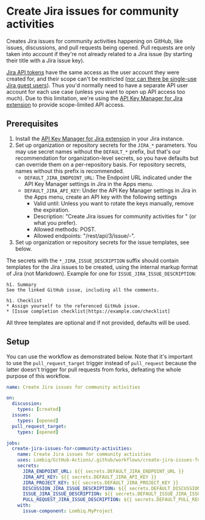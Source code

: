 # Create Jira issues for community activities

Creates Jira issues for community activities happening on GitHub, like issues, discussions, and pull requests being opened. Pull requests are only taken into account if they're not already related to a Jira issue (by starting their title with a Jira issue key).

[Jira API tokens](https://support.atlassian.com/atlassian-account/docs/manage-api-tokens-for-your-atlassian-account/) have the same access as the user account they were created for, and their scope can't be restricted ([nor can there be single-use Jira guest users](https://jira.atlassian.com/browse/JRACLOUD-74242)). Thus you'd normally need to have a separate API user account for each use case (unless you want to open up API access too much). Due to this limitation, we're using the [API Key Manager for Jira extension](https://marketplace.atlassian.com/apps/1228630/api-key-manager-for-jira) to provide scope-limited API access.

## Prerequisites

1. Install the [API Key Manager for Jira extension](https://marketplace.atlassian.com/apps/1228630/api-key-manager-for-jira) in your Jira instance.
2. Set up organization or repository secrets for the `JIRA_*` parameters. You may use secret names without the `DEFAULT_*` prefix, but that's our recommendation for organization-level secrets, so you have defaults but can override them on a per-repository basis. For repository secrets, names without this prefix is recommended.
    - `DEFAULT_JIRA_ENDPOINT_URL`: The Endpoint URL indicated under the API Key Manager settings in Jira in the Apps menu.
    - `DEFAULT_JIRA_API_KEY`: Under the API Key Manager settings in Jira in the Apps menu, create an API key with the following settings
      - Valid until: Unless you want to rotate the keys manually, remove the expiration.
      - Description: "Create Jira issues for community activities for <project key>" (or what you prefer).
      - Allowed methods: POST.
      - Allowed endpoints: "/rest/api/3/issue/<project key>-".
3. Set up organization or repository secrets for the issue templates, see below.

The secrets with the `*_JIRA_ISSUE_DESCRIPTION` suffix should contain templates for the Jira issues to be created, using the internal markup format of Jira (not Markdown). Example for one for `ISSUE_JIRA_ISSUE_DESCRIPTION`:

```text
h1. Summary
See the linked GitHub issue, including all the comments.

h1. Checklist
* Assign yourself to the referenced GitHub issue.
* [Issue completion checklist|https://example.com/checklist]
```

All three templates are optional and if not provided, defaults will be used.

## Setup

You can use the workflow as demonstrated below. Note that it's important to use the `pull_request_target` trigger instead of `pull_request` because the latter doesn't trigger for pull requests from forks, defeating the whole purpose of this workflow.

```yaml
name: Create Jira issues for community activities

on:
  discussion:
    types: [created]
  issues:
    types: [opened]
  pull_request_target:
    types: [opened]

jobs:
  create-jira-issues-for-community-activities:
    name: Create Jira issues for community activities
    uses: Lombiq/GitHub-Actions/.github/workflows/create-jira-issues-for-community-activities.yml@dev
    secrets:
      JIRA_ENDPOINT_URL: ${{ secrets.DEFAULT_JIRA_ENDPOINT_URL }}
      JIRA_API_KEY: ${{ secrets.DEFAULT_JIRA_API_KEY }}
      JIRA_PROJECT_KEY: ${{ secrets.DEFAULT_JIRA_PROJECT_KEY }}
      DISCUSSION_JIRA_ISSUE_DESCRIPTION: ${{ secrets.DEFAULT_DISCUSSION_JIRA_ISSUE_DESCRIPTION }}
      ISSUE_JIRA_ISSUE_DESCRIPTION: ${{ secrets.DEFAULT_ISSUE_JIRA_ISSUE_DESCRIPTION }}
      PULL_REQUEST_JIRA_ISSUE_DESCRIPTION: ${{ secrets.DEFAULT_PULL_REQUEST_JIRA_ISSUE_DESCRIPTION }}
    with:
      issue-component: Lombiq.MyProject
```
